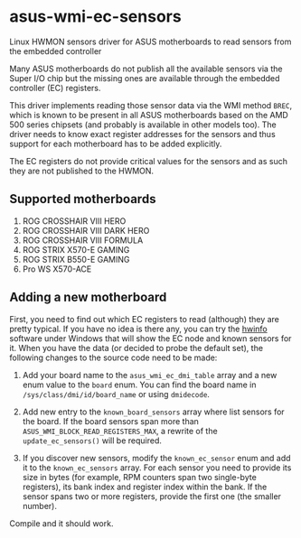 # asus-wmi-ec-sensors

Linux HWMON sensors driver for ASUS motherboards to read sensors from the embedded controller

Many ASUS motherboards do not publish all the available sensors via the Super I/O chip but the 
missing ones are available through the embedded controller (EC) registers.

This driver implements reading those sensor data via the WMI method `BREC`, which is known to be present
in all ASUS motherboards based on the AMD 500 series chipsets (and probably is available in other
models too). The driver needs to know exact register addresses for the sensors and thus support 
for each motherboard has to be added explicitly.

The EC registers do not provide critical values for the sensors and as such they are not published to 
the HWMON.

## Supported motherboards

1. ROG CROSSHAIR VIII HERO
2. ROG CROSSHAIR VIII DARK HERO
3. ROG CROSSHAIR VIII FORMULA
4. ROG STRIX X570-E GAMING
5. ROG STRIX B550-E GAMING
6. Pro WS X570-ACE

## Adding a new motherboard

First, you need to find out which EC registers to read (although) they are pretty typical. If you have 
no idea is there any, you can try the [hwinfo](https://www.hwinfo.com/) software under Windows that will
show the EC node and known sensors for it. When you have the data (or decided to probe the default set),
the following changes to the source code need to be made:

1. Add your board name to the `asus_wmi_ec_dmi_table` array and a new enum value to the `board` enum. You can find
the board name in `/sys/class/dmi/id/board_name` or using `dmidecode`.

2. Add new entry to the `known_board_sensors` array where list sensors for the board. If the board sensors
span more than `ASUS_WMI_BLOCK_READ_REGISTERS_MAX`, a rewrite of the `update_ec_sensors()` will be required.

3. If you discover new sensors, modify the `known_ec_sensor` enum and add it to the `known_ec_sensors` array.
For each sensor you need to provide its size in bytes (for example, RPM counters span two single-byte registers),
its bank index and register index within the bank. If the sensor spans two or more registers, provide the 
first one (the smaller number).

Compile and it should work.


